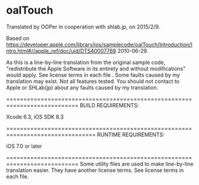# oalTouch

Translated by OOPer in cooperation with shlab.jp, on 2015/2/9.

Based on
<https://developer.apple.com/library/ios/samplecode/oalTouch/Introduction/Intro.html#//apple_ref/doc/uid/DTS40007769>
2010-06-29.

As this is a line-by-line translation from the original sample code, "redistribute the Apple Software in its entirety and without modifications" would apply. See license terms in each file .
Some faults caused by my translation may exist. Not all features tested.
You should not contact to Apple or SHLab(jp) about any faults caused by my translation.

===========================================================================
BUILD REQUIREMENTS:

Xcode 6.3, iOS SDK 8.3

================================================================================
RUNTIME REQUIREMENTS:

iOS 7.0 or later

===========================================================================
Some utility files are used to make line-by-line translation easier. They have another license terms.
See license terms in each file.
